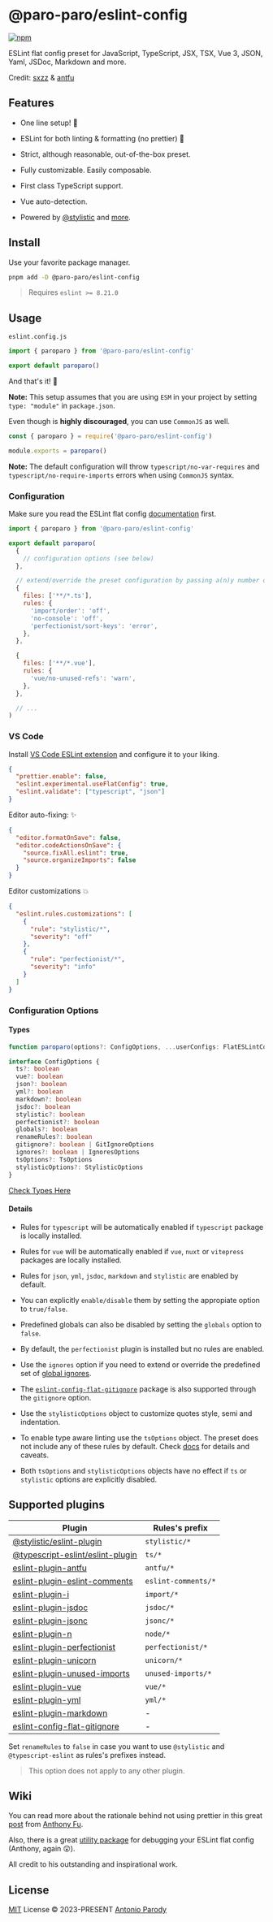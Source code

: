 # @paro-paro/eslint-config 

[![npm](https://img.shields.io/npm/v/@paro-paro/eslint-config.svg?color=a1b858)](https://npmjs.com/package/@paro-paro/eslint-config)

ESLint flat config preset for JavaScript, TypeScript, JSX, TSX, Vue 3, JSON, Yaml, JSDoc, Markdown and more.

Credit: [sxzz](https://github.com/sxzz/eslint-config) & [antfu](https://github.com/antfu/eslint-config) 

## Features

* One line setup! :rocket:

* ESLint for both linting & formatting (no prettier) :wrench:

* Strict, although reasonable, out-of-the-box preset.

* Fully customizable. Easily composable.

* First class TypeScript support.

* Vue auto-detection.

* Powered by [@stylistic](https://eslint.style/) and [more](https://github.com/paro-paro/eslint-config#supported-plugins).

## Install

Use your favorite package manager.

```bash
pnpm add -D @paro-paro/eslint-config
``` 

> Requires `eslint >= 8.21.0`

## Usage

`eslint.config.js`

```js
import { paroparo } from '@paro-paro/eslint-config'

export default paroparo()
```

And that's it! :muscle:

**Note:** This setup assumes that you are using `ESM` in your project by setting `type: "module"` in `package.json`.

Even though is **highly discouraged**, you can use `CommonJS` as well.

```js
const { paroparo } = require('@paro-paro/eslint-config')

module.exports = paroparo()
```

**Note:** The default configuration will throw `typescript/no-var-requires` and `typescript/no-require-imports` errors when using `CommonJS` syntax.

### Configuration

Make sure you read the ESLint flat config [documentation](https://eslint.org/docs/latest/use/configure/configuration-files-new) first.

```js
import { paroparo } from '@paro-paro/eslint-config'

export default paroparo(
  {
    // configuration options (see below)
  },

  // extend/override the preset configuration by passing a(n)y number of flat config objects!
  {
    files: ['**/*.ts'],
    rules: {
      'import/order': 'off',
      'no-console': 'off',
      'perfectionist/sort-keys': 'error',
    },
  },

  {
    files: ['**/*.vue'],
    rules: {
      'vue/no-unused-refs': 'warn',
    },
  },

  // ...
)
```

### VS Code

Install [VS Code ESLint extension](https://marketplace.visualstudio.com/items?itemName=dbaeumer.vscode-eslint) and configure it to your liking.

```json
{
  "prettier.enable": false,
  "eslint.experimental.useFlatConfig": true,
  "eslint.validate": ["typescript", "json"]
}
```

Editor auto-fixing: :sparkles:

```json
{
  "editor.formatOnSave": false,
  "editor.codeActionsOnSave": {
    "source.fixAll.eslint": true,
    "source.organizeImports": false
  }
}
```

Editor customizations :boom:

```json
{
  "eslint.rules.customizations": [
    {
      "rule": "stylistic/*",
      "severity": "off"
    },
    {
      "rule": "perfectionist/*",
      "severity": "info"
    }
  ]
}
```

### Configuration Options

#### Types

```ts
function paroparo(options?: ConfigOptions, ...userConfigs: FlatESLintConfigItem[]): FlatESLintConfigItem[]

interface ConfigOptions {
  ts?: boolean
  vue?: boolean
  json?: boolean
  yml?: boolean
  markdown?: boolean
  jsdoc?: boolean
  stylistic?: boolean
  perfectionist?: boolean
  globals?: boolean
  renameRules?: boolean
  gitignore?: boolean | GitIgnoreOptions
  ignores?: boolean | IgnoresOptions
  tsOptions?: TsOptions
  stylisticOptions?: StylisticOptions
}
```

[Check Types Here](https://github.com/paro-paro/eslint-config/blob/main/src/types.ts)

#### Details

* Rules for `typescript` will be automatically enabled if `typescript` package is locally installed.

* Rules for `vue` will be automatically enabled if `vue`, `nuxt` or `vitepress` packages are locally installed.

* Rules for `json`, `yml`, `jsdoc`, `markdown` and `stylistic` are enabled by default.

* You can explicitly `enable/disable` them by setting the appropiate option to `true/false`.

* Predefined globals can also be disabled by setting the `globals` option to `false`.

* By default, the `perfectionist` plugin is installed but no rules are enabled.

* Use the `ignores` option if you need to extend or override the predefined set of [global ignores](https://github.com/paro-paro/eslint-config/blob/main/src/globs.ts).

* The [`eslint-config-flat-gitignore`](https://github.com/antfu/eslint-config-flat-gitignore) package is also supported through the `gitignore` option.

* Use the `stylisticOptions` object to customize quotes style, semi and indentation.

* To enable type aware linting use the `tsOptions` object. The preset does not include any of these rules by default. Check [docs](https://typescript-eslint.io/linting/typed-linting/) for details and caveats.

* Both `tsOptions` and `stylisticOptions` objects have no effect if `ts` or `stylistic` options are explicitly disabled.

## Supported plugins

| Plugin | Rules's prefix |
| --- | --- | 
| [@stylistic/eslint-plugin](https://eslint.style)                                            | `stylistic/*` |
| [@typescript-eslint/eslint-plugin](https://typescript-eslint.io)                            | `ts/*` |
| [eslint-plugin-antfu](https://github.com/antfu/eslint-plugin-antfu)                         | `antfu/*` |
| [eslint-plugin-eslint-comments](https://mysticatea.github.io/eslint-plugin-eslint-comments) | `eslint-comments/*` |
| [eslint-plugin-i](https://github.com/un-es/eslint-plugin-i)                                 | `import/*` |
| [eslint-plugin-jsdoc](https://github.com/gajus/eslint-plugin-jsdoc)                         | `jsdoc/*` |
| [eslint-plugin-jsonc](https://github.com/ota-meshi/eslint-plugin-jsonc)                     | `jsonc/*` |
| [eslint-plugin-n](https://github.com/eslint-community/eslint-plugin-n )                     | `node/*` |
| [eslint-plugin-perfectionist](https://eslint-plugin-perfectionist.azat.io)                  | `perfectionist/*` |
| [eslint-plugin-unicorn](https://github.com/sindresorhus/eslint-plugin-unicorn)              | `unicorn/*` |
| [eslint-plugin-unused-imports](https://github.com/sweepline/eslint-plugin-unused-imports)   | `unused-imports/*` |
| [eslint-plugin-vue](https://eslint.vuejs.org)                                               | `vue/*` |
| [eslint-plugin-yml](https://github.com/ota-meshi/eslint-plugin-yml)                         | `yml/*` |
| [eslint-plugin-markdown](https://github.com/eslint/eslint-plugin-markdown)                  | - |
| [eslint-config-flat-gitignore](https://github.com/antfu/eslint-config-flat-gitignore)       | - |

Set `renameRules` to `false` in case you want to use `@stylistic` and `@typescript-eslint` as rules's prefixes instead.

> This option does not apply to any other plugin.

## Wiki

You can read more about the rationale behind not using prettier in this great [post](https://antfu.me/posts/why-not-prettier) from [Anthony Fu](https://github.com/antfu).

Also, there is a great [utility package](https://www.npmjs.com/package/eslint-flat-config-viewer) for debugging your ESLint flat config (Anthony, again :astonished:).

All credit to his outstanding and inspirational work.

## License

[MIT](./LICENSE) License &copy; 2023-PRESENT [Antonio Parody](https://github.com/paro-paro)
